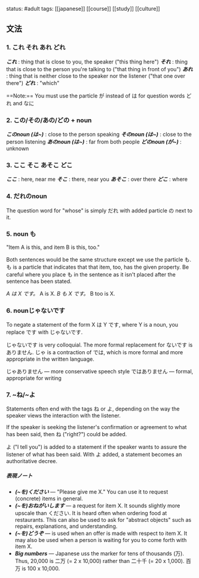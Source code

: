 status: #adult 
tags: [[japanese]] [[course]] [[study]] [[culture]]

## 文法

### 1. これ それ あれ どれ

***これ*** : thing that is close to you, the speaker ("this thing here")
***それ*** : thing that is close to the person you're talking to ("that thing in front of you")
***あれ*** : thing that is neither close to the speaker nor the listener ("that one over there")
***どれ*** : "which"

==Note:== You must use the particle が instead of は for question words どれ and なに

### 2. この/その/あの/どの + noun

***このnoun (は~)*** : close to the person speaking
***そのnoun (は~)*** : close to the person listening
***あのnoun (は~)*** : far from both people
***どのnoun (が~)*** : unknown

### 3. ここ そこ あそこ どこ

***ここ*** : here, near me
***そこ*** : there, near you
***あそこ*** : over there
***どこ*** : where 

### 4. だれのnoun

The question word for "whose" is simply だれ with added particle の next to it.

### 5. noun も

"Item A is this, and item B is this, too."

Both sentences would be the same structure except we use the particle も. も is a particle that indicates that that item, too, has the given property. Be careful where you place も in the sentence as it isn't placed after the sentence has been stated.

*A は X です。* A is X.
*B も X です。* B too is X. 

### 6. nounじゃないです

To negate a statement of the form X は Y です, where Y is a noun, you replace です with じゃないです. 

じゃないです is very colloquial. The more formal replacement for ないです is ありません. じゃ is a contraction of では, which is more formal and more appropriate in the written language.

じゃありません — more conservative speech style
ではありません — formal, appropriate for writing

### 7. ~ね/~よ

Statements often end with the tags ね or よ, depending on the way the speaker views the interaction with the listener.

If the speaker is seeking the listener's confirmation or agreement to what has been said, then ね ("right?") could be added.

よ ("I tell you") is added to a statement if the speaker wants to assure the listener of what has been said. With よ added, a statement becomes an authoritative decree. 

##### 表現ノート

- ***(~を)ください*** — "Please give me X." You can use it to request (concrete) items in general.
- ***(~を)おねがいします*** — a request for item X. It sounds slightly more upscale than ください. It is heard often when ordering food at restaurants. This can also be used to ask for "abstract objects" such as repairs, explanations, and understanding.
- ***(~を)どうぞ*** — is used when an offer is made with respect to item X. It may also be used when a person is waiting for you to come forth with item X. 
- ***Big numbers*** — Japanese uss the marker for tens of thousands (万). Thus, 20,000 is 二万 (= 2 x 10,000) rather than 二十千 (= 20 x 1,000). 百万 is 100 x 10,000. 